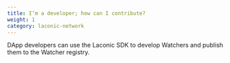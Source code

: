```yaml
---
title: I’m a developer; how can I contribute?
weight: 1
category: laconic-network
---
```


DApp developers can use the Laconic SDK to develop Watchers and publish them to the Watcher registry.
